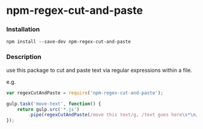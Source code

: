 # npm-regex-cut-and-paste

### Installation

```
npm install --save-dev npm-regex-cut-and-paste
```

### Description

use this package to cut and paste text via regular expressions within a file.

e.g.

```js
var regexCutAndPaste = require('npm-regex-cut-and-paste');

gulp.task('move-text', function() {
	return gulp.src('*.js')
		.pipe(regexCutAndPaste(/move this text/g, /text goes here\s*\n/g);
});
```
